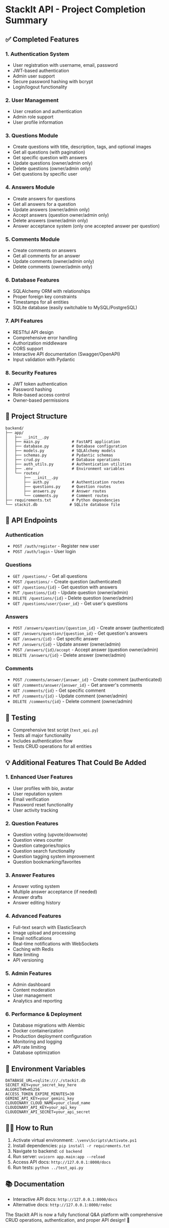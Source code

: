 # StackIt API - Project Completion Summary

## ✅ Completed Features

### 1. **Authentication System**
- User registration with username, email, password
- JWT-based authentication
- Admin user support
- Secure password hashing with bcrypt
- Login/logout functionality

### 2. **User Management**
- User creation and authentication
- Admin role support
- User profile information

### 3. **Questions Module**
- Create questions with title, description, tags, and optional images
- Get all questions (with pagination)
- Get specific question with answers
- Update questions (owner/admin only)
- Delete questions (owner/admin only)
- Get questions by specific user

### 4. **Answers Module**
- Create answers for questions
- Get all answers for a question
- Update answers (owner/admin only)
- Accept answers (question owner/admin only)
- Delete answers (owner/admin only)
- Answer acceptance system (only one accepted answer per question)

### 5. **Comments Module**
- Create comments on answers
- Get all comments for an answer
- Update comments (owner/admin only)
- Delete comments (owner/admin only)

### 6. **Database Features**
- SQLAlchemy ORM with relationships
- Proper foreign key constraints
- Timestamps for all entities
- SQLite database (easily switchable to MySQL/PostgreSQL)

### 7. **API Features**
- RESTful API design
- Comprehensive error handling
- Authorization middleware
- CORS support
- Interactive API documentation (Swagger/OpenAPI)
- Input validation with Pydantic

### 8. **Security Features**
- JWT token authentication
- Password hashing
- Role-based access control
- Owner-based permissions

## 📁 Project Structure
```
backend/
├── app/
│   ├── __init__.py
│   ├── main.py              # FastAPI application
│   ├── database.py          # Database configuration
│   ├── models.py            # SQLAlchemy models
│   ├── schemas.py           # Pydantic schemas
│   ├── crud.py              # Database operations
│   ├── auth_utils.py        # Authentication utilities
│   ├── .env                 # Environment variables
│   └── routes/
│       ├── __init__.py
│       ├── auth.py          # Authentication routes
│       ├── questions.py     # Question routes
│       ├── answers.py       # Answer routes
│       └── comments.py      # Comment routes
├── requirements.txt         # Python dependencies
└── stackit.db              # SQLite database file
```

## 🚀 API Endpoints

### Authentication
- `POST /auth/register` - Register new user
- `POST /auth/login` - User login

### Questions
- `GET /questions/` - Get all questions
- `POST /questions/` - Create question (authenticated)
- `GET /questions/{id}` - Get question with answers
- `PUT /questions/{id}` - Update question (owner/admin)
- `DELETE /questions/{id}` - Delete question (owner/admin)
- `GET /questions/user/{user_id}` - Get user's questions

### Answers
- `POST /answers/question/{question_id}` - Create answer (authenticated)
- `GET /answers/question/{question_id}` - Get question's answers
- `GET /answers/{id}` - Get specific answer
- `PUT /answers/{id}` - Update answer (owner/admin)
- `POST /answers/{id}/accept` - Accept answer (question owner/admin)
- `DELETE /answers/{id}` - Delete answer (owner/admin)

### Comments
- `POST /comments/answer/{answer_id}` - Create comment (authenticated)
- `GET /comments/answer/{answer_id}` - Get answer's comments
- `GET /comments/{id}` - Get specific comment
- `PUT /comments/{id}` - Update comment (owner/admin)
- `DELETE /comments/{id}` - Delete comment (owner/admin)

## 🧪 Testing
- Comprehensive test script (`test_api.py`)
- Tests all major functionality
- Includes authentication flow
- Tests CRUD operations for all entities

## 💡 Additional Features That Could Be Added

### 1. **Enhanced User Features**
- User profiles with bio, avatar
- User reputation system
- Email verification
- Password reset functionality
- User activity tracking

### 2. **Question Features**
- Question voting (upvote/downvote)
- Question views counter
- Question categories/topics
- Question search functionality
- Question tagging system improvement
- Question bookmarking/favorites

### 3. **Answer Features**
- Answer voting system
- Multiple answer acceptance (if needed)
- Answer drafts
- Answer editing history

### 4. **Advanced Features**
- Full-text search with ElasticSearch
- Image upload and processing
- Email notifications
- Real-time notifications with WebSockets
- Caching with Redis
- Rate limiting
- API versioning

### 5. **Admin Features**
- Admin dashboard
- Content moderation
- User management
- Analytics and reporting

### 6. **Performance & Deployment**
- Database migrations with Alembic
- Docker containerization
- Production deployment configuration
- Monitoring and logging
- API rate limiting
- Database optimization

## 🔧 Environment Variables
```
DATABASE_URL=sqlite:///./stackit.db
SECRET_KEY=your_secret_key_here
ALGORITHM=HS256
ACCESS_TOKEN_EXPIRE_MINUTES=30
GEMINI_API_KEY=your_gemini_key
CLOUDINARY_CLOUD_NAME=your_cloud_name
CLOUDINARY_API_KEY=your_api_key
CLOUDINARY_API_SECRET=your_api_secret
```

## 🏃‍♂️ How to Run
1. Activate virtual environment: `.\venv\Scripts\Activate.ps1`
2. Install dependencies: `pip install -r requirements.txt`
3. Navigate to backend: `cd backend`
4. Run server: `uvicorn app.main:app --reload`
5. Access API docs: `http://127.0.0.1:8000/docs`
6. Run tests: `python ../test_api.py`

## 📚 Documentation
- Interactive API docs: `http://127.0.0.1:8000/docs`
- Alternative docs: `http://127.0.0.1:8000/redoc`

The StackIt API is now a fully functional Q&A platform with comprehensive CRUD operations, authentication, and proper API design! 🎉
